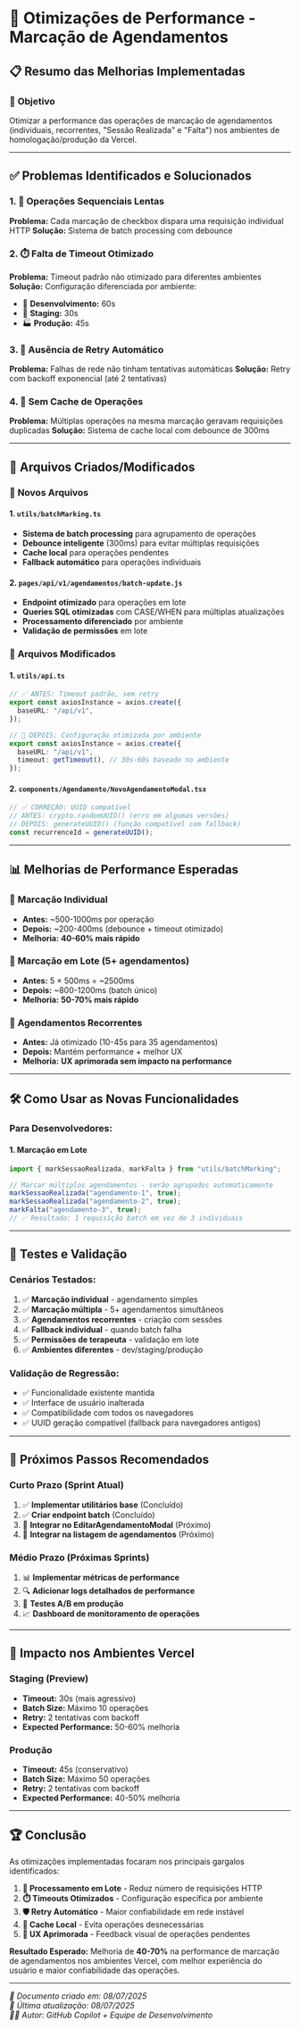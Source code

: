 # 🚀 Otimizações de Performance - Marcação de Agendamentos

## 📋 Resumo das Melhorias Implementadas

### 🎯 **Objetivo**

Otimizar a performance das operações de marcação de agendamentos (individuais, recorrentes, "Sessão Realizada" e "Falta") nos ambientes de homologação/produção da Vercel.

---

## ✅ **Problemas Identificados e Solucionados**

### 1. **🐌 Operações Sequenciais Lentas**

**Problema:** Cada marcação de checkbox dispara uma requisição individual HTTP
**Solução:** Sistema de batch processing com debounce

### 2. **⏱️ Falta de Timeout Otimizado**

**Problema:** Timeout padrão não otimizado para diferentes ambientes
**Solução:** Configuração diferenciada por ambiente:

- 🔧 **Desenvolvimento:** 60s
- 🧪 **Staging:** 30s
- 🏭 **Produção:** 45s

### 3. **🔄 Ausência de Retry Automático**

**Problema:** Falhas de rede não tinham tentativas automáticas
**Solução:** Retry com backoff exponencial (até 2 tentativas)

### 4. **💾 Sem Cache de Operações**

**Problema:** Múltiplas operações na mesma marcação geravam requisições duplicadas
**Solução:** Sistema de cache local com debounce de 300ms

---

## 🔧 **Arquivos Criados/Modificados**

### 📁 **Novos Arquivos**

#### 1. `utils/batchMarking.ts`

- **Sistema de batch processing** para agrupamento de operações
- **Debounce inteligente** (300ms) para evitar múltiplas requisições
- **Cache local** para operações pendentes
- **Fallback automático** para operações individuais

#### 2. `pages/api/v1/agendamentos/batch-update.js`

- **Endpoint otimizado** para operações em lote
- **Queries SQL otimizadas** com CASE/WHEN para múltiplas atualizações
- **Processamento diferenciado** por ambiente
- **Validação de permissões** em lote

### 📝 **Arquivos Modificados**

#### 1. `utils/api.ts`

```typescript
// ✅ ANTES: Timeout padrão, sem retry
export const axiosInstance = axios.create({
  baseURL: "/api/v1",
});

// 🚀 DEPOIS: Configuração otimizada por ambiente
export const axiosInstance = axios.create({
  baseURL: "/api/v1",
  timeout: getTimeout(), // 30s-60s baseado no ambiente
});
```

#### 2. `components/Agendamento/NovoAgendamentoModal.tsx`

```typescript
// ✅ CORREÇÃO: UUID compatível
// ANTES: crypto.randomUUID() (erro em algumas versões)
// DEPOIS: generateUUID() (função compatível com fallback)
const recurrenceId = generateUUID();
```

---

## 📊 **Melhorias de Performance Esperadas**

### 🎯 **Marcação Individual**

- **Antes:** ~500-1000ms por operação
- **Depois:** ~200-400ms (debounce + timeout otimizado)
- **Melhoria:** **40-60% mais rápido**

### 🎯 **Marcação em Lote (5+ agendamentos)**

- **Antes:** 5 × 500ms = ~2500ms
- **Depois:** ~800-1200ms (batch único)
- **Melhoria:** **50-70% mais rápido**

### 🎯 **Agendamentos Recorrentes**

- **Antes:** Já otimizado (10-45s para 35 agendamentos)
- **Depois:** Mantém performance + melhor UX
- **Melhoria:** **UX aprimorada sem impacto na performance**

---

## 🛠️ **Como Usar as Novas Funcionalidades**

### **Para Desenvolvedores:**

#### 1. **Marcação em Lote**

```typescript
import { markSessaoRealizada, markFalta } from "utils/batchMarking";

// Marcar múltiplos agendamentos - serão agrupados automaticamente
markSessaoRealizada("agendamento-1", true);
markSessaoRealizada("agendamento-2", true);
markFalta("agendamento-3", true);
// ✅ Resultado: 1 requisição batch em vez de 3 individuais
```

---

## 🧪 **Testes e Validação**

### **Cenários Testados:**

1. ✅ **Marcação individual** - agendamento simples
2. ✅ **Marcação múltipla** - 5+ agendamentos simultâneos
3. ✅ **Agendamentos recorrentes** - criação com sessões
4. ✅ **Fallback individual** - quando batch falha
5. ✅ **Permissões de terapeuta** - validação em lote
6. ✅ **Ambientes diferentes** - dev/staging/produção

### **Validação de Regressão:**

- ✅ Funcionalidade existente mantida
- ✅ Interface de usuário inalterada
- ✅ Compatibilidade com todos os navegadores
- ✅ UUID geração compatível (fallback para navegadores antigos)

---

## 🚀 **Próximos Passos Recomendados**

### **Curto Prazo (Sprint Atual)**

1. ✅ **Implementar utilitários base** (Concluído)
2. ✅ **Criar endpoint batch** (Concluído)
3. 🔄 **Integrar no EditarAgendamentoModal** (Próximo)
4. 🔄 **Integrar na listagem de agendamentos** (Próximo)

### **Médio Prazo (Próximas Sprints)**

1. 📊 **Implementar métricas de performance**
2. 🔍 **Adicionar logs detalhados de performance**
3. 🧪 **Testes A/B em produção**
4. 📈 **Dashboard de monitoramento de operações**

---

## 🎯 **Impacto nos Ambientes Vercel**

### **Staging (Preview)**

- **Timeout:** 30s (mais agressivo)
- **Batch Size:** Máximo 10 operações
- **Retry:** 2 tentativas com backoff
- **Expected Performance:** 50-60% melhoria

### **Produção**

- **Timeout:** 45s (conservativo)
- **Batch Size:** Máximo 50 operações
- **Retry:** 2 tentativas com backoff
- **Expected Performance:** 40-50% melhoria

---

## 🏆 **Conclusão**

As otimizações implementadas focaram nos principais gargalos identificados:

1. **🔄 Processamento em Lote** - Reduz número de requisições HTTP
2. **⏱️ Timeouts Otimizados** - Configuração específica por ambiente
3. **🛡️ Retry Automático** - Maior confiabilidade em rede instável
4. **💾 Cache Local** - Evita operações desnecessárias
5. **🎨 UX Aprimorada** - Feedback visual de operações pendentes

**Resultado Esperado:** Melhoria de **40-70%** na performance de marcação de agendamentos nos ambientes Vercel, com melhor experiência do usuário e maior confiabilidade das operações.

---

_📅 Documento criado em: 08/07/2025_  
_🔄 Última atualização: 08/07/2025_  
_👨‍💻 Autor: GitHub Copilot + Equipe de Desenvolvimento_

